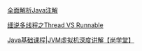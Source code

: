 [全面解析Java注解](https://www.imooc.com/learn/456)

[细说多线程之Thread VS Runnable](https://www.imooc.com/learn/312)

[Java基础课程|JVM虚拟机深度讲解【尚学堂】](https://ke.qq.com/course/331125?term_id=100393000&taid=2570245869210997)